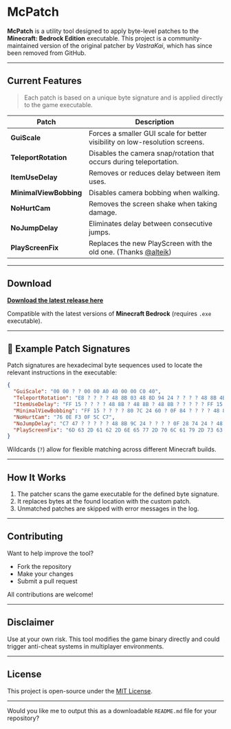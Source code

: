 # McPatch

**McPatch** is a utility tool designed to apply byte-level patches to the **Minecraft: Bedrock Edition** executable. This project is a community-maintained version of the original patcher by *VastraKai*, which has since been removed from GitHub.

---

## Current Features

> Each patch is based on a unique byte signature and is applied directly to the game executable.

| Patch                  | Description                                                                                                |
|------------------------|------------------------------------------------------------------------------------------------------------|
| **GuiScale**           | Forces a smaller GUI scale for better visibility on low-resolution screens.                                |
| **TeleportRotation**   | Disables the camera snap/rotation that occurs during teleportation.                                        |
| **ItemUseDelay**       | Removes or reduces delay between item uses.                                                                |
| **MinimalViewBobbing** | Disables camera bobbing when walking.                                                                      |
| **NoHurtCam**          | Removes the screen shake when taking damage.                                                               |
| **NoJumpDelay**        | Eliminates delay between consecutive jumps.                                                                |
| **PlayScreenFix**      | Replaces the new PlayScreen with the old one.  (Thanks [@alteik](https://github.com/alteik/PlayScreenFix)) |

---

## Download

 [**Download the latest release here**](https://github.com/Zwuiix-cmd/McPatch/releases/download/latest/McPatch.exe)

Compatible with the latest versions of **Minecraft Bedrock** (requires `.exe` executable).

---

## 🔧 Example Patch Signatures

Patch signatures are hexadecimal byte sequences used to locate the relevant instructions in the executable:

```json
{
  "GuiScale": "00 00 ? ? 00 00 A0 40 00 00 C0 40",
  "TeleportRotation": "E8 ? ? ? ? 48 8B 03 48 8D 94 24 ? ? ? ? 48 8B 4B",
  "ItemUseDelay": "FF 15 ? ? ? ? 48 8B ? 48 8B ? 48 8B ? ? ? ? ? FF 15 ? ? ? ? 32 DB",
  "MinimalViewBobbing": "FF 15 ? ? ? ? 80 7C 24 60 ? 0F 84 ? ? ? ? 48 89",
  "NoHurtCam": "76 0E F3 0F 5C C7",
  "NoJumpDelay": "C7 47 ? ? ? ? ? 48 8B 9C 24 ? ? ? ? 0F 28 74 24 ? 48 81 C4",
  "PlayScreenFix": "6D 63 2D 61 62 2D 6E 65 77 2D 70 6C 61 79 2D 73 63 72 65 65 6E 2D"
}
```

Wildcards (`?`) allow for flexible matching across different Minecraft builds.

---

## How It Works

1. The patcher scans the game executable for the defined byte signature.
2. It replaces bytes at the found location with the custom patch.
3. Unmatched patches are skipped with error messages in the log.

---

## Contributing

Want to help improve the tool?

* Fork the repository
* Make your changes
* Submit a pull request

All contributions are welcome!

---

##  Disclaimer

Use at your own risk.
This tool modifies the game binary directly and could trigger anti-cheat systems in multiplayer environments.

---

## License

This project is open-source under the [MIT License](https://opensource.org/licenses/MIT).

---

Would you like me to output this as a downloadable `README.md` file for your repository?
